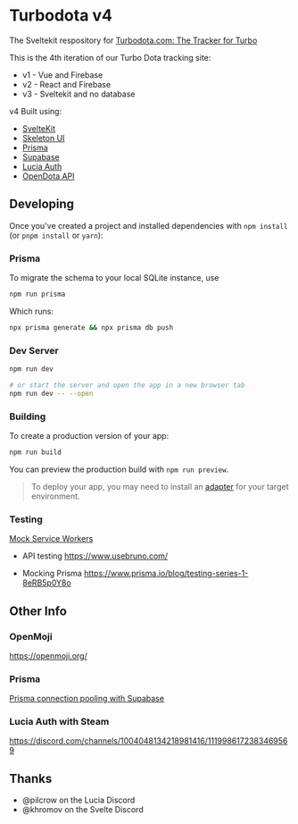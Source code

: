 # Turbodota v4

The Sveltekit respository for [Turbodota.com: The Tracker for Turbo](https://www.turbodota.com)

This is the 4th iteration of our Turbo Dota tracking site:

- v1 - Vue and Firebase
- v2 - React and Firebase
- v3 - Sveltekit and no database

v4 Built using:

- [SvelteKit](https://kit.svelte.dev/)
- [Skeleton UI](https://www.skeleton.dev/)
- [Prisma](https://www.prisma.io/)
- [Supabase](https://supabase.com/)
- [Lucia Auth](https://lucia-auth.com/)
- [OpenDota API](https://docs.opendota.com/)

## Developing

Once you've created a project and installed dependencies with `npm install` (or `pnpm install` or `yarn`):

### Prisma

To migrate the schema to your local SQLite instance, use 

```bash
npm run prisma
```

Which runs:

```bash
npx prisma generate && npx prisma db push
```

### Dev Server

```bash
npm run dev

# or start the server and open the app in a new browser tab
npm run dev -- --open
```

### Building

To create a production version of your app:

```bash
npm run build
```

You can preview the production build with `npm run preview`.

> To deploy your app, you may need to install an [adapter](https://kit.svelte.dev/docs/adapters) for your 
target environment.

### Testing

[Mock Service Workers](https://mswjs.io/)

- API testing https://www.usebruno.com/

- Mocking Prisma https://www.prisma.io/blog/testing-series-1-8eRB5p0Y8o

## Other Info

### OpenMoji
https://openmoji.org/

### Prisma

[Prisma connection pooling with Supabase](https://supabase.com/partners/integrations/prisma#connection-pooling-with-supabase)

### Lucia Auth with Steam

https://discord.com/channels/1004048134218981416/1119986172383469569

## Thanks

- @pilcrow on the Lucia Discord
- @khromov on the Svelte Discord